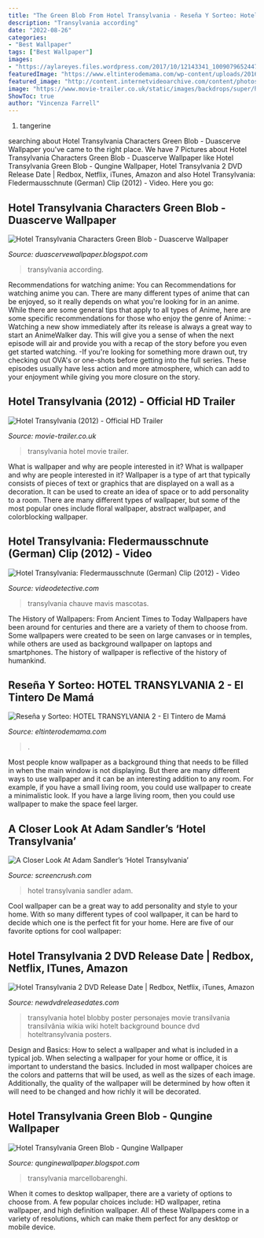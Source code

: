 ```yaml
---
title: "The Green Blob From Hotel Transylvania - Reseña Y Sorteo: Hotel Transylvania 2"
description: "Transylvania according"
date: "2022-08-26"
categories:
- "Best Wallpaper"
tags: ["Best Wallpaper"]
images:
- "https://aylareyes.files.wordpress.com/2017/10/12143341_1009079652447273_4983508061878982977_n1.jpg"
featuredImage: "https://www.eltinterodemama.com/wp-content/uploads/2016/01/HOTEL-TRANSYLVANIA-2_BDDVD-23D.jpg"
featured_image: "http://content.internetvideoarchive.com/content/photos/8095/440642_028.jpg"
image: "https://www.movie-trailer.co.uk/static/images/backdrops/super/hotel-transylvania-2012.jpg"
ShowToc: true
author: "Vincenza Farrell"
---
```



1. tangerine 

	

		
searching about Hotel Transylvania Characters Green Blob - Duascerve Wallpaper you've came to the right place. We have 7 Pictures about Hotel Transylvania Characters Green Blob - Duascerve Wallpaper like Hotel Transylvania Green Blob - Qungine Wallpaper, Hotel Transylvania 2 DVD Release Date | Redbox, Netflix, iTunes, Amazon and also Hotel Transylvania: Fledermausschnute (German) Clip (2012) - Video. Here you go:
		
    
## Hotel Transylvania Characters Green Blob - Duascerve Wallpaper

<img loading=lazy src="https://aylareyes.files.wordpress.com/2017/10/12143341_1009079652447273_4983508061878982977_n1.jpg" onerror="this.onerror=null;this.src='https://tse3.mm.bing.net/th?id=OIP.b04DEn2pdUsPqdtJrRsqxwHaE8&amp;pid=15.1';" alt="Hotel Transylvania Characters Green Blob - Duascerve Wallpaper">

_Source: duascervewallpaper.blogspot.com_

>transylvania according. 

	

Recommendations for watching anime: You can
Recommendations for watching anime you can. There are many different types of anime that can be enjoyed, so it really depends on what you're looking for in an anime. While there are some general tips that apply to all types of Anime, here are some specific recommendations for those who enjoy the genre of Anime: 
-Watching a new show immediately after its release is always a great way to start an AnimeWalker day. This will give you a sense of when the next episode will air and provide you with a recap of the story before you even get started watching. 
-If you're looking for something more drawn out, try checking out OVA's or one-shots before getting into the full series. These episodes usually have less action and more atmosphere, which can add to your enjoyment while giving you more closure on the story.

    
## Hotel Transylvania (2012) - Official HD Trailer

<img loading=lazy src="https://www.movie-trailer.co.uk/static/images/backdrops/super/hotel-transylvania-2012.jpg" onerror="this.onerror=null;this.src='https://tse4.mm.bing.net/th?id=OIP.3r4u5CeaDpWuNnXDRbGdDwHaEK&amp;pid=15.1';" alt="Hotel Transylvania (2012) - Official HD Trailer">

_Source: movie-trailer.co.uk_

>transylvania hotel movie trailer. 

	

What is wallpaper and why are people interested in it?
What is wallpaper and why are people interested in it?
Wallpaper is a type of art that typically consists of pieces of text or graphics that are displayed on a wall as a decoration. It can be used to create an idea of space or to add personality to a room. There are many different types of wallpaper, but some of the most popular ones include floral wallpaper, abstract wallpaper, and colorblocking wallpaper.

    
## Hotel Transylvania: Fledermausschnute (German) Clip (2012) - Video

<img loading=lazy src="http://content.internetvideoarchive.com/content/photos/8095/440642_028.jpg" onerror="this.onerror=null;this.src='https://tse4.mm.bing.net/th?id=OIP.lvrr2A-RIf4pftDHe_VLaAHaFj&amp;pid=15.1';" alt="Hotel Transylvania: Fledermausschnute (German) Clip (2012) - Video">

_Source: videodetective.com_

>transylvania chauve mavis mascotas. 

	

The History of Wallpapers: From Ancient Times to Today
Wallpapers have been around for centuries and there are a variety of them to choose from. Some wallpapers were created to be seen on large canvases or in temples, while others are used as background wallpaper on laptops and smartphones. The history of wallpaper is reflective of the history of humankind.

    
## Reseña Y Sorteo: HOTEL TRANSYLVANIA 2 - El Tintero De Mamá

<img loading=lazy src="https://www.eltinterodemama.com/wp-content/uploads/2016/01/HOTEL-TRANSYLVANIA-2_BDDVD-23D.jpg" onerror="this.onerror=null;this.src='https://tse1.mm.bing.net/th?id=OIP.KS0MC8-uMHt5ikEFVK2x2QHaI4&amp;pid=15.1';" alt="Reseña y Sorteo: HOTEL TRANSYLVANIA 2 - El Tintero de Mamá">

_Source: eltinterodemama.com_

>. 

	

Most people know wallpaper as a background thing that needs to be filled in when the main window is not displaying. But there are many different ways to use wallpaper and it can be an interesting addition to any room. For example, if you have a small living room, you could use wallpaper to create a minimalistic look. If you have a large living room, then you could use wallpaper to make the space feel larger.

    
## A Closer Look At Adam Sandler’s ‘Hotel Transylvania’

<img loading=lazy src="https://townsquare.media/site/442/files/2012/03/HotelTransTopper.jpg?w=1200&amp;h=0&amp;zc=1&amp;s=0&amp;a=t&amp;q=89" onerror="this.onerror=null;this.src='https://tse2.mm.bing.net/th?id=OIP.xHQkfnjxm_CROVL8KUBWxgHaE0&amp;pid=15.1';" alt="A Closer Look At Adam Sandler’s ‘Hotel Transylvania’">

_Source: screencrush.com_

>hotel transylvania sandler adam. 

	

Cool wallpaper can be a great way to add personality and style to your home. With so many different types of cool wallpaper, it can be hard to decide which one is the perfect fit for your home. Here are five of our favorite options for cool wallpaper: 

    
## Hotel Transylvania 2 DVD Release Date | Redbox, Netflix, ITunes, Amazon

<img loading=lazy src="http://www.newdvdreleasedates.com/images/posters/large/hotel-transylvania-2-2015-18.jpg" onerror="this.onerror=null;this.src='https://tse1.mm.bing.net/th?id=OIP.KSQgyd8TofMAkn6Kn2_ZdgDKEs&amp;pid=15.1';" alt="Hotel Transylvania 2 DVD Release Date | Redbox, Netflix, iTunes, Amazon">

_Source: newdvdreleasedates.com_

>transylvania hotel blobby poster personajes movie transilvania transilvânia wikia wiki hotelt background bounce dvd hoteltransylvania posters. 

	

Design and Basics: How to select a wallpaper and what is included in a typical job.
When selecting a wallpaper for your home or office, it is important to understand the basics. Included in most wallpaper choices are the colors and patterns that will be used, as well as the sizes of each image. Additionally, the quality of the wallpaper will be determined by how often it will need to be changed and how richly it will be decorated.

    
## Hotel Transylvania Green Blob - Qungine Wallpaper

<img loading=lazy src="https://images-wixmp-ed30a86b8c4ca887773594c2.wixmp.com/f/a183df2c-e029-43b6-9efe-da252f168524/dcqba8g-919357c1-9ebe-4388-802f-4cf9f6dc2214.jpg/v1/fill/w_1024,h_691,q_75,strp/drawing_mummy_and_blob_from_hotel_transylvania_by_marcellobarenghi_dcqba8g-fullview.jpg?token=eyJ0eXAiOiJKV1QiLCJhbGciOiJIUzI1NiJ9.eyJzdWIiOiJ1cm46YXBwOjdlMGQxODg5ODIyNjQzNzNhNWYwZDQxNWVhMGQyNmUwIiwiaXNzIjoidXJuOmFwcDo3ZTBkMTg4OTgyMjY0MzczYTVmMGQ0MTVlYTBkMjZlMCIsIm9iaiI6W1t7ImhlaWdodCI6Ijw9NjkxIiwicGF0aCI6IlwvZlwvYTE4M2RmMmMtZTAyOS00M2I2LTllZmUtZGEyNTJmMTY4NTI0XC9kY3FiYThnLTkxOTM1N2MxLTllYmUtNDM4OC04MDJmLTRjZjlmNmRjMjIxNC5qcGciLCJ3aWR0aCI6Ijw9MTAyNCJ9XV0sImF1ZCI6WyJ1cm46c2VydmljZTppbWFnZS5vcGVyYXRpb25zIl19.LpgltqV8QdvDoFB7oZS6z6jZNN9fWHSoKNnpysjo94U" onerror="this.onerror=null;this.src='https://tse4.mm.bing.net/th?id=OIP.XThV-AJ6X8lHf3HzE9NdfQHaE_&amp;pid=15.1';" alt="Hotel Transylvania Green Blob - Qungine Wallpaper">

_Source: qunginewallpaper.blogspot.com_

>transylvania marcellobarenghi. 

	

When it comes to desktop wallpaper, there are a variety of options to choose from. A few popular choices include: HD wallpaper, retina wallpaper, and high definition wallpaper. All of these Wallpapers come in a variety of resolutions, which can make them perfect for any desktop or mobile device. 

